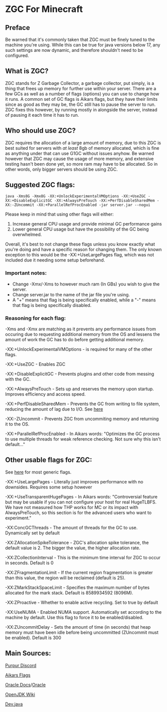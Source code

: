 # ZGC For Minecraft
## Preface
Be warned that it's commonly taken that ZGC must be finely tuned to the machine you're using. While this can be true for java versions below 17, any such settings are now dynamic, and therefore shouldn't need to be configured.
## What is ZGC?
ZGC stands for Z Garbage Collector, a garbage collector, put simply, is a thing that frees up memory for further use within your server. There are a few GCs as well as a number of flags (options) you can use to change how it runs. A common set of GC flags is Aikars flags, but they have their limits since as good as they may be, the GC still has to pause the server to run. ZGC fixes this however, by running mostly in alongside the server, instead of pausing it each time it has to run.
## Who should use ZGC?
ZGC requires the allocation of a large amount of memory, due to this ZGC is best suited for servers with *at least* 8gb of memory allocated, which is fine as anything under that can use G1GC without issues anyhow. Be warned however that ZGC may cause the usage of more memory, and extensive testing hasn't been done yet, so more ram may have to be allocated.
So in other words, only bigger servers should be using ZGC.
## Suggested ZGC flags:
``java -Xms8G -Xmx8G -XX:+UnlockExperimentalVMOptions -XX:+UseZGC -XX:+DisableExplicitGC -XX:+AlwaysPreTouch -XX:+PerfDisableSharedMem -XX:-ZUncommit -XX:+ParallelRefProcEnabled -jar server.jar --nogui``

Please keep in mind that using other flags will either:
1. Increase general CPU usage and provide minimal GC performance gains
2. Lower general CPU usage but have the possibility of the GC being overwhelmed.

Overall, it's best to not change these flags unless you know exactly what you're doing and have a specific reason for changing them. The only known exception to this would be the -XX:+UseLargePages flag, which was not included due it needing some setup beforehand.

### Important notes:
- Change -Xmx/-Xms to however much ram (In GBs) you wish to give the server.
- Change server.jar to the name of the jar file you're using.
- A "+" means that flag is being specifically enabled, while a "-" means that flag is being specifically disabled.

### Reasoning for each flag:
-Xms and -Xmx are matching as it prevents any performance issues from occuring due to requesting additional memory from the OS and lessens the amount of work the GC has to do before getting additional memory.

-XX:+UnlockExperimentalVMOptions - is required for many of the other flags.

-XX:+UseZGC - Enables ZGC

-XX:+DisableExplicitGC - Prevents plugins and other code from messing with the GC.

-XX:+AlwaysPreTouch - Sets up and reserves the memory upon startup. Improves efficiency and access speed.

-XX:+PerfDisableSharedMem - Prevents the GC from writing to file system, reducing the amount of lag due to I/O. See [here](https://www.evanjones.ca/jvm-mmap-pause.html)

-XX:-ZUncommit - Prevents ZGC from uncommiting memory and returning it to the OS.

-XX:+ParallelRefProcEnabled - In Aikars words: "Optimizes the GC process to use multiple threads for weak reference checking. Not sure why this isn't default..."

## Other usable flags for ZGC:

See [here](https://www.oracle.com/java/technologies/javase/vmoptions-jsp.html) for most generic flags.

-XX:+UseLargePages - Literally just improves performance with no downsides. Requires some setup however

-XX:+UseTransparentHugePages - In Aikars words: "Controversial feature but may be usable if you can not configure your host for real HugeTLBFS. We have not measured how THP works for MC or its impact with AlwaysPreTouch, so this section is for the advanced users who want to experiment."

-XX:ConcGCThreads - The amount of threads for the GC to use. Dynamically set by default

-XX:ZAllocationSpikeTolerance - ZGC's allocation spike tolerance, the default value is 2. The bigger the value, the higher allocation rate.

-XX:ZCollectionInterval - This is the minimum time interval for ZGC to occur in seconds. Default is 0

-XX:ZFragmentationLimit - If the current region fragmentation is greater than this value, the region will be reclaimed (default is 25).

-XX:ZMarkStackSpaceLimit - Specifies the maximum number of bytes allocated for the mark stack. Default is 8589934592 (8096M).

-XX:ZProactive - Whether to enable active recycling. Set to true by default

-XX:UseNUMA - Enabled NUMA support. Automatically set according to the machine by default. Use this flag to force it to be enabled/disabled. 

-XX:ZUncommitDelay - Sets the amount of time (in seconds) that heap memory must have been idle before being uncommitted (ZUncommit must be enabled). Default is 300

## Main Sources:
[Purpur Discord](https://discord.gg/purpurmc-685683385313919172)

[Aikars Flags](https://docs.papermc.io/paper/aikars-flags)

[Oracle Docs](https://docs.oracle.com/en/java/javase/17/gctuning/index.html)/[Oracle](https://www.oracle.com/java/technologies/javase/vmoptions-jsp.html)

[OpenJDK Wiki](https://wiki.openjdk.org/display/zgc/Main)

[Dev.java](https://dev.java/learn/jvm/tool/garbage-collection/zgc-overview/)
